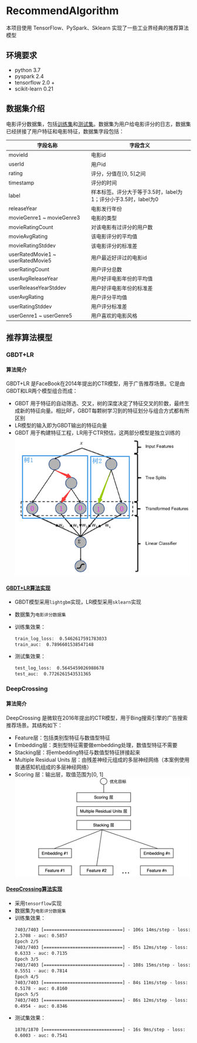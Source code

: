 # RecommendAlgorithm
本项目使用 TensorFlow、PySpark、Sklearn 实现了一些工业界经典的推荐算法模型

## 环境要求
* python 3.7
* pyspark 2.4
* tensorflow 2.0 +
* scikit-learn 0.21

## 数据集介绍
电影评分数据集，包括[训练集](data/trainingSamples.csv)和[测试集](data/testSamples.csv)。数据集为用户给电影评分的日志，数据集已经拼接了用户特征和电影特征，数据集字段包括：

| 字段名称 | 字段含义 |
| ---- | ---- |
|   movieId   |   电影id   |
|   userId   |   用户id   |
|   rating   |   评分，分值在[0, 5]之间   |
|   timestamp   |   评分的时间   |
|   label   |   样本标签。评分大于等于3.5时，label为1；评分小于3.5时，label为0   |
|   releaseYear   |   电影发行年份   |
|   movieGenre1 ~ movieGenre3   |   电影的类型   |
|   movieRatingCount   |   对该电影有过评分的用户数   |
|   movieAvgRating   |   该电影评分的平均值   |
|   movieRatingStddev   |   该电影评分的标准差   |
|   userRatedMovie1 ~ userRatedMovie5   |   用户最近好评过的电影id   |
|   userRatingCount   |   用户评分总数   |
|   userAvgReleaseYear   |   用户好评电影年份的平均值   |
|   userReleaseYearStddev   |   用户好评电影年份的标准差   |
|   userAvgRating   |   用户评分平均值   |
|   userRatingStddev   |   用户评分标准差   |
|   userGenre1 ~ userGenre5   |   用户喜欢的电影风格   |


## 推荐算法模型
### GBDT+LR
#### 算法简介
GBDT+LR 是FaceBook在2014年提出的CTR模型，用于广告推荐场景。它是由GBDT和LR两个模型组合而成：
- GBDT 用于特征的自动筛选、交叉，树的深度决定了特征交叉的阶数，最终生成新的特征向量。相比RF，GBDT每颗树学习到的特征划分与组合方式都有所区别
- LR模型的输入即为GBDT输出的特征向量
- GBDT 用于构建特征工程，LR用于CTR预估，这两部分模型是独立训练的
![](picture/GBDT_LR.png)

#### [GBDT+LR算法实现](https://github.com/jason-wang1/RecommendAlgorithm/blob/master/sklearnrec/gbdt_lr.py)
- GBDT模型采用`lightgbm`实现，LR模型采用`sklearn`实现
- 数据集为`电影评分数据集`
- 训练集效果：
    ```
    train_log_loss:  0.5462617591783033
    train_auc:  0.7896601538547148
    ```

- 测试集效果：
    ```
    test_log_loss:  0.5645459026988678
    test_auc:  0.7726261543531365
    ```


### DeepCrossing
#### 算法简介
DeepCrossing 是微软在2016年提出的CTR模型，用于Bing搜索引擎的广告搜索推荐场景。其结构如下：
- Feature层：包括类别型特征与数值型特征
- Embedding层：类别型特征需要做embedding处理，数值型特征不需要
- Stacking层：将embedding特征与数值型特征拼接起来
- Multiple Residual Units 层：由残差神经元组成的多层神经网络（本案例使用普通感知机组成的多层神经网络）
- Scoring 层：输出层，取值范围为[0, 1]
![](picture/DeepCrossing.png)

#### [DeepCrossing算法实现](https://github.com/jason-wang1/RecommendAlgorithm/blob/master/tensorflowrec/deep_crossing.py)
- 采用`tensorflow`实现
- 数据集为`电影评分数据集`
- 训练集效果：
    ```
    7403/7403 [==============================] - 106s 14ms/step - loss: 2.5708 - auc: 0.5857
    Epoch 2/5
    7403/7403 [==============================] - 85s 12ms/step - loss: 0.6333 - auc: 0.7135
    Epoch 3/5
    7403/7403 [==============================] - 108s 15ms/step - loss: 0.5551 - auc: 0.7814
    Epoch 4/5
    7403/7403 [==============================] - 84s 11ms/step - loss: 0.5178 - auc: 0.8160
    Epoch 5/5
    7403/7403 [==============================] - 86s 12ms/step - loss: 0.4954 - auc: 0.8346
    ```
- 测试集效果：
    ```
    1870/1870 [==============================] - 16s 9ms/step - loss: 0.6003 - auc: 0.7541
    ```
